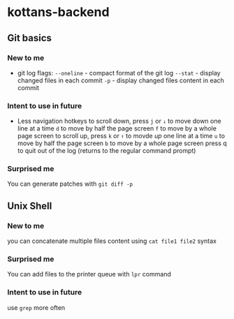 # kottans-backend

## Git basics
### New to me
* git log flags:
`--oneline` - compact format of the git log
`--stat` - display changed files in each commit
`-p` - display changed files content in each commit

### Intent to use in future
* Less navigation hotkeys
to scroll down, press
`j` or `↓` to move down one line at a time
`d` to move by half the page screen
`f` to move by a whole page screen
to scroll up, press
`k` or `↑` to movde _up_ one line at a time
`u` to move by half the page screen
`b` to move by a whole page screen
press q to quit out of the log (returns to the regular command prompt)

### Surprised me
You can generate patches with `git diff -p`


## Unix Shell
### New to me
you can concatenate multiple files content using `cat file1 file2` syntax

### Surprised me
You can add files to the printer queue with `lpr` command

### Intent to use in future
use `grep` more often
